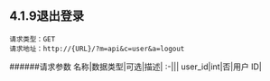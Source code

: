 ## 4.1.9退出登录
	请求类型：GET	请求地址：http://{URL}/?m=api&c=user&a=logout
         
######请求参数
名称|数据类型|可选|描述|
:-|||
user_id|int|否|用户 ID|